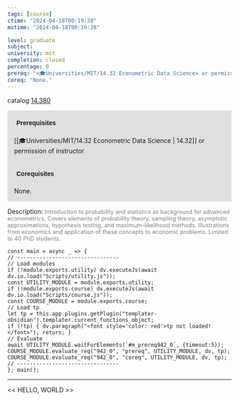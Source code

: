 ```yaml
---
tags: [course]
ctime: "2024-04-18T00:19:28"
mstime: "2024-04-18T00:19:28"

level: graduate
subject: 
university: mit
completion: closed
percentage: 0
prereq: "<🎓Universities/MIT/14.32 Econometric Data Science> or permission of instructor"
coreq: "None."
---
```


catalog [14.380](http://student.mit.edu/catalog/m14a.html#14.380)

<span style="display: block; padding: 15px; background-color: rgb(100, 100, 100, 0.2);"><font id="m_prereq942_0" style="display: block; font-family: Arial, sans-serif; font-weight: bold; padding: 5px">Prerequisites</font><br><span id="prereq942_0">[[🎓Universities/MIT/14.32 Econometric Data Science | 14.32]] or permission of instructor</span></span>
<span style="display: block; padding: 15px; background-color: rgb(100, 100, 100, 0.2);"><font id="m_coreq942_0" style="display: block; font-family: Arial, sans-serif; font-weight: bold; padding: 5px">Corequisites</font><br><span id="coreq942_0">None.</span></span>

<font style="">Description:</font>
<font style="color: grey; font-size: 0.8rem;">Introduction to probability and statistics as background for advanced econometrics. Covers elements of probability theory, sampling theory, asymptotic approximations, hypothesis testing, and maximum-likelihood methods. Illustrations from economics and application of these concepts to economic problems. Limited to 40 PhD students.</font>

```dataviewjs
const main = async _ => {
// --------------------------------
// Load modules
if (!module.exports.utility) dv.executeJs(await dv.io.load("Scripts/utility.js"));
const UTILITY_MODULE = module.exports.utility;
if (!module.exports.course) dv.executeJs(await dv.io.load("Scripts/course.js"));
const COURSE_MODULE = module.exports.course;
// Load tp
let tp = this.app.plugins.getPlugin("templater-obsidian").templater.current_functions_object;
if (!tp) { dv.paragraph("<font style='color: red'>tp not loaded!</font>"); return; }
// Evaluate
await UTILITY_MODULE.waitForElements(`#m_prereq942_0`, {timeout:5});
COURSE_MODULE.evaluate_req("942_0", "prereq", UTILITY_MODULE, dv, tp);
COURSE_MODULE.evaluate_req("942_0", "coreq", UTILITY_MODULE, dv, tp);
// --------------------------------
}; main();
```

---

<< HELLO, WORLD >>
